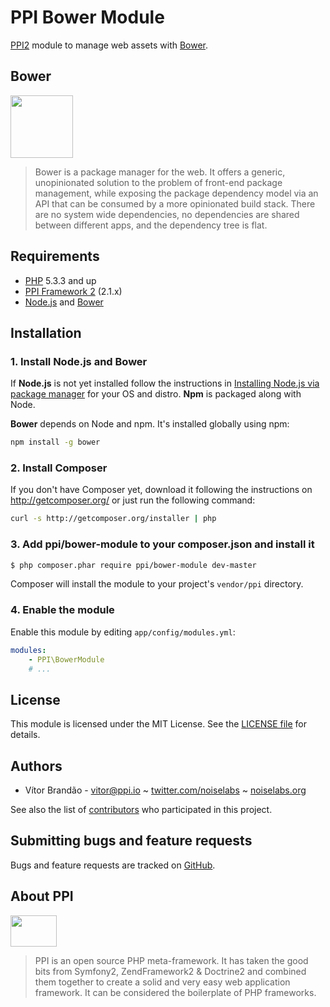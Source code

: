 PPI Bower Module
=================

[@php]:     http://php.net/     "PHP: Hypertext Preprocessor"
[@ppi]:     http://ppi.io/      "PPI Framework - The PHP Meta Framework!"
[@bower]:   http://bower.io/    "A package manager for the web"

[PPI2][@ppi] module to manage web assets with [Bower][@bower].

<!--- [![Build Status](https://secure.travis-ci.org/ppi/ppi-bower-module.png)](http://travis-ci.org/ppi/ppi-bower-module) -->

Bower
-----

<img src="http://bower.io/img/bower-logo.png" height="100" />

> Bower is a package manager for the web. It offers a generic, unopinionated solution to the problem of front-end package management, while exposing the package dependency model via an API that can be consumed by a more opinionated build stack. There are no system wide dependencies, no dependencies are shared between different apps, and the dependency tree is flat.

Requirements
------------

* [PHP][@php] 5.3.3 and up
* [PPI Framework 2][@ppi] (2.1.x)
* [Node.js](http://nodejs.org/) and [Bower][@bower]

Installation
------------

### 1. Install Node.js and Bower

If **Node.js** is not yet installed follow the instructions in [Installing Node.js via package manager](https://github.com/joyent/node/wiki/Installing-Node.js-via-package-manager) for your OS and distro. **Npm** is packaged along with Node.

**Bower** depends on Node and npm. It's installed globally using npm:

```bash
npm install -g bower
```

### 2. Install Composer

If you don't have Composer yet, download it following the instructions on
http://getcomposer.org/ or just run the following command:

``` bash
curl -s http://getcomposer.org/installer | php
```

### 3. Add ppi/bower-module to your composer.json and install it

``` bash
$ php composer.phar require ppi/bower-module dev-master
```

Composer will install the module to your project's `vendor/ppi` directory.

### 4. Enable the module

Enable this module by editing `app/config/modules.yml`:

``` yml
modules:
    - PPI\BowerModule
    # ...
```

License
-------

This module is licensed under the MIT License. See the [LICENSE file](https://github.com/ppi/ppi-bower-module/blob/master/LICENSE) for details.

Authors
-------

* Vítor Brandão - <vitor@ppi.io> ~ [twitter.com/noiselabs](http://twitter.com/noiselabs) ~ [noiselabs.org](http://noiselabs.org)

See also the list of [contributors](https://github.com/ppi/ppi-bower-module/contributors) who participated in this project.

Submitting bugs and feature requests
------------------------------------

Bugs and feature requests are tracked on [GitHub](https://github.com/ppi/ppi-bower-module/issues).

About PPI
---------

<img src="https://upload.wikimedia.org/wikipedia/commons/7/7d/Ppi-framework-logo.png" width="74" height="50" />

> PPI is an open source PHP meta-framework. It has taken the good bits from Symfony2, ZendFramework2 & Doctrine2 and combined them together to create a solid and very easy web application framework. It can be considered the boilerplate of PHP frameworks.
